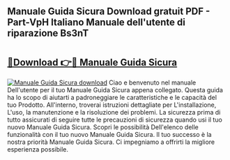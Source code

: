 ## Manuale Guida Sicura Download gratuit PDF - Part-VpH Italiano Manuale dell'utente di riparazione Bs3nT

# <h2><a href="http://dfairrv.blite.top/?on=Manuale+Guida+Sicura">🔗Download 👉🔴 Manuale Guida Sicura</a></h2>

[![Manuale Guida Sicura download](https://i.imgur.com/lujVjoI.png)](http://dfairrv.blite.top/?on=Manuale+Guida+Sicura)
Ciao e benvenuto nel manuale Dell'utente per il tuo Manuale Guida Sicura appena collegato. Questa guida ha lo scopo di aiutarti a padroneggiare le caratteristiche e le capacità del tuo Prodotto. All'interno, troverai istruzioni dettagliate per L'installazione, L'uso, la manutenzione e la risoluzione dei problemi. La sicurezza prima di tutto assicurati di seguire tutte le precauzioni di sicurezza quando usi il tuo nuovo Manuale Guida Sicura. Scopri le possibilità Dell'elenco delle funzionalità con il tuo nuovo Manuale Guida Sicura. Il tuo successo è la nostra priorità Manuale Guida Sicura. Ci impegniamo a offrirti la migliore esperienza possibile.
